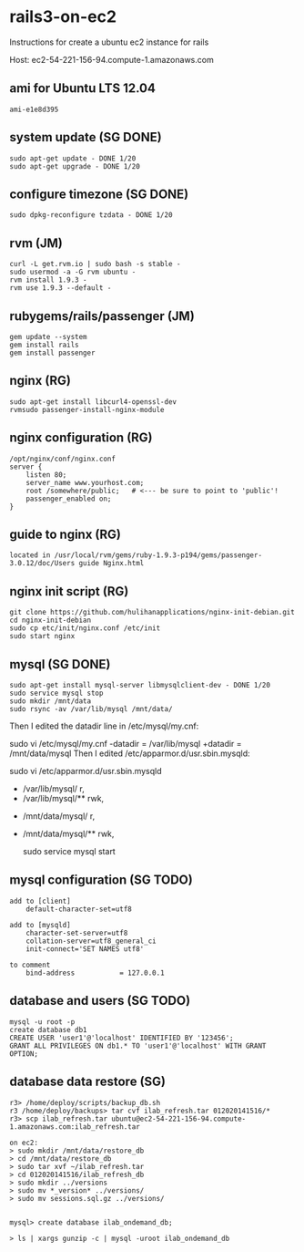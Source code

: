 rails3-on-ec2
=============

Instructions for create a ubuntu ec2 instance for rails

Host: ec2-54-221-156-94.compute-1.amazonaws.com

ami for Ubuntu LTS 12.04
-------------
    ami-e1e8d395

system update (SG DONE)
-------------
    sudo apt-get update - DONE 1/20
    sudo apt-get upgrade - DONE 1/20

configure timezone (SG DONE)
-------------
    sudo dpkg-reconfigure tzdata - DONE 1/20

rvm (JM)
-------------
    curl -L get.rvm.io | sudo bash -s stable - 
    sudo usermod -a -G rvm ubuntu - 
    rvm install 1.9.3 - 
    rvm use 1.9.3 --default - 

rubygems/rails/passenger (JM)
-------------
    gem update --system
    gem install rails
    gem install passenger

nginx (RG)
-------------
    sudo apt-get install libcurl4-openssl-dev 
    rvmsudo passenger-install-nginx-module

nginx configuration (RG)
-------------
    /opt/nginx/conf/nginx.conf
    server {
        listen 80;
        server_name www.yourhost.com;
        root /somewhere/public;   # <--- be sure to point to 'public'!
        passenger_enabled on;
    }

guide to nginx (RG)
-------------
    located in /usr/local/rvm/gems/ruby-1.9.3-p194/gems/passenger-3.0.12/doc/Users guide Nginx.html

nginx init script (RG)
-------------
    git clone https://github.com/hulihanapplications/nginx-init-debian.git
    cd nginx-init-debian
    sudo cp etc/init/nginx.conf /etc/init
    sudo start nginx

mysql (SG DONE)
-------------
    sudo apt-get install mysql-server libmysqlclient-dev - DONE 1/20
    sudo service mysql stop
    sudo mkdir /mnt/data
    sudo rsync -av /var/lib/mysql /mnt/data/

Then I edited the datadir line in /etc/mysql/my.cnf:

sudo vi /etc/mysql/my.cnf
-datadir     = /var/lib/mysql
+datadir     = /mnt/data/mysql
Then I edited /etc/apparmor.d/usr.sbin.mysqld:

sudo vi /etc/apparmor.d/usr.sbin.mysqld
-  /var/lib/mysql/ r,
-  /var/lib/mysql/** rwk,
+  /mnt/data/mysql/ r,
+  /mnt/data/mysql/** rwk,

    sudo service mysql start


mysql configuration (SG TODO)
-------------
    add to [client]
        default-character-set=utf8

    add to [mysqld]
        character-set-server=utf8
        collation-server=utf8_general_ci
        init-connect='SET NAMES utf8'
    
    to comment
        bind-address           = 127.0.0.1

database and users (SG TODO)
-------------
    mysql -u root -p
    create database db1
    CREATE USER 'user1'@'localhost' IDENTIFIED BY '123456';
    GRANT ALL PRIVILEGES ON db1.* TO 'user1'@'localhost' WITH GRANT OPTION;


database data restore (SG)
-------------

    r3> /home/deploy/scripts/backup_db.sh
    r3 /home/deploy/backups> tar cvf ilab_refresh.tar 012020141516/*
    r3> scp ilab_refresh.tar ubuntu@ec2-54-221-156-94.compute-1.amazonaws.com:ilab_refresh.tar

    on ec2:
    > sudo mkdir /mnt/data/restore_db
    > cd /mnt/data/restore_db
    > sudo tar xvf ~/ilab_refresh.tar
    > cd 012020141516/ilab_refresh_db
    > sudo mkdir ../versions
    > sudo mv *_version* ../versions/
    > sudo mv sessions.sql.gz ../versions/
    
    
    mysql> create database ilab_ondemand_db;
    
    > ls | xargs gunzip -c | mysql -uroot ilab_ondemand_db



